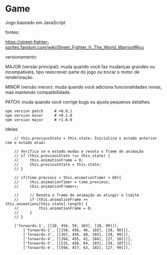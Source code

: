# Game

Jogo baseado em JavaScript

fontes:

https://street-fighter-sprites.fandom.com/wiki/Street_Fighter_II:_The_World_Warrior#Ryu


versionamento:

MAJOR (versão principal): muda quando você faz mudanças grandes ou incompatíveis, tipo reescrever parte do jogo ou trocar o motor de renderização.

MINOR (versão menor): muda quando você adiciona funcionalidades novas, mas mantendo compatibilidade.

PATCH: muda quando você corrige bugs ou ajusta pequenos detalhes.

    npm version patch     # +0.0.1
    npm version minor     # +0.1.0
    npm version major     # +1.0.0


ideias:

        // this.previousState = this.state; Inicializa o estado anterior com o estado atual

        // Verifica se o estado mudou e reseta o frame de animação
        // if (this.previousState !== this.state) {
        //     this.animationFrame = 0;
        //     this.previousState = this.state;
        // }

        // if(time.previous > this.animationTimer + 60){
        //     this.animationTimer = time.previous;
        //     this.animationFrame++;
            
        //     // Reseta o frame de animação ao atingir o limite
        //     if (this.animationFrame >= this.animations[this.state].length) {
        //         this.animationFrame = 0;
        //     }
        // }

        ['forwards-1', [[10, 456, 59, 103], [28, 99]]],
            ['forwards-2', [[150, 456, 46, 103], [28, 98]]],
            ['forwards-3', [[267, 456, 48, 103], [28, 99]]],
            ['forwards-4', [[394, 455, 41, 104], [27, 101]]],
            ['forwards-5', [[515, 456, 64, 103], [28, 107]]],
            ['forwards-6', [[594, 457, 63, 102], [27, 99]]],